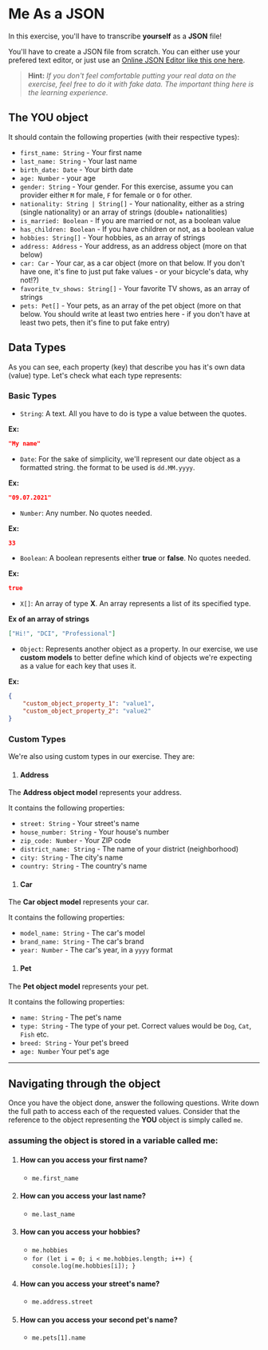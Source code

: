 # Me As a JSON

In this exercise, you'll have to transcribe **yourself** as a **JSON** file!

You'll have to create a JSON file from scratch. You can either use your prefered text editor, or just use an [Online JSON Editor like this one here](https://jsoneditoronline.org/).

> **Hint:** *If you don't feel comfortable putting your real data on the exercise, feel free to do it with fake data. The important thing here is the learning experience.*

## The YOU object
It should contain the following properties (with their respective types):

- `first_name: String` - Your first name
- `last_name: String` - Your last name
- `birth_date: Date` - Your birth date
- `age: Number` - your age
- `gender: String` - Your gender. For this exercise, assume you can provider either `M` for male, `F` for female or `O` for other.
- `nationality: String | String[]` - Your nationality, either as a string (single nationality) or an array of strings (double+ nationalities)
- `is_married: Boolean` - If you are married or not, as a boolean value 
- `has_children: Boolean` - If you have children or not, as a boolean value
- `hobbies: String[]` - Your hobbies, as an array of strings
- `address: Address` - Your address, as an address object (more on that below)
- `car: Car` - Your car, as a car object (more on that below. If you don't have one, it's fine to just put fake values - or your bicycle's data, why not!?)
- `favorite_tv_shows: String[]` - Your favorite TV shows, as an array of strings
- `pets: Pet[]` - Your pets, as an array of the pet object (more on that below. You should write at least two entries here - if you don't have at least two pets, then it's fine to put fake entry)


## Data Types
As you can see, each property (key) that describe you has it's own data (value) type. Let's check what each type represents:

### Basic Types
- `String`: A text. All you have to do is type a value between the quotes.

**Ex:**
```json
"My name"
```
- `Date`: For the sake of simplicity, we'll represent our date object as a formatted string. the format to be used is `dd.MM.yyyy`.

**Ex:**
```json
"09.07.2021"
```
- `Number`: Any number. No quotes needed. 
 
**Ex:**
```json
33
```
- `Boolean`: A boolean represents either **true** or **false**. No quotes needed. 

**Ex:**
```json
true
```
- `X[]`: An array of type **X**. An array represents a list of its specified type. 

**Ex of an array of strings**
```json 
["Hi!", "DCI", "Professional"]
```
- `Object`: Represents another object as a property. In our exercise, we use **custom models** to better define which kind of objects we're expecting as a value for each key that uses it. 

**Ex:**
```json
{
    "custom_object_property_1": "value1",
    "custom_object_property_2": "value2"
}
```

### Custom Types
We're also using custom types in our exercise. They are:

1. #### Address
The **Address object model** represents your address. 

It contains the following properties:

- `street: String` - Your street's name
- `house_number: String` - Your house's number
- `zip_code: Number` - Your ZIP code
- `district_name: String` - The name of your district (neighborhood)
- `city: String` - The city's name
- `country: String` - The country's name

1. #### Car
The **Car object model** represents your car. 

It contains the following properties:

- `model_name: String` - The car's model
- `brand_name: String` - The car's brand
- `year: Number` - The car's year, in a `yyyy` format

1. #### Pet
The **Pet object model** represents your pet. 

It contains the following properties:

- `name: String` - The pet's name
- `type: String` - The type of your pet. Correct values would be `Dog`, `Cat`, `Fish` etc.
- `breed: String` - Your pet's breed
- `age: Number` Your pet's age

---
## Navigating through the object
Once you have the object done, answer the following questions. Write down the full path to access each of the requested values. Consider that the reference to the object representing the **YOU** object is simply called `me`.


### assuming the object is stored in a variable called me:
1. #### How can you access your first name?
    - `me.first_name`
2. #### How can you access your last name?
    - `me.last_name`
3. #### How can you access your hobbies?
    - `me.hobbies`
    - `for (let i = 0; i < me.hobbies.length; i++) {
    console.log(me.hobbies[i]);
}`
4. #### How can you access your street's name?
    - `me.address.street`
5. #### How can you access your second pet's name?
    - `me.pets[1].name`